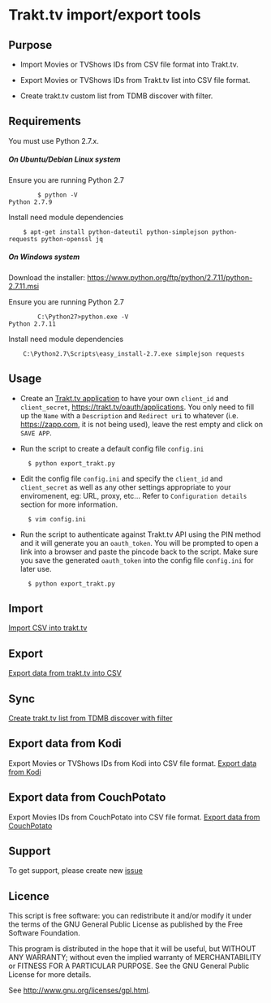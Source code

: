 # Trakt.tv import/export tools

## Purpose

 * Import Movies or TVShows IDs from CSV file format into Trakt.tv.

 * Export Movies or TVShows IDs from Trakt.tv list into CSV file format.

 * Create trakt.tv custom list from TDMB discover with filter.

## Requirements

You must use Python 2.7.x.

##### On Ubuntu/Debian Linux system

Ensure you are running Python 2.7
```
        $ python -V
Python 2.7.9
```

Install need module dependencies

        $ apt-get install python-dateutil python-simplejson python-requests python-openssl jq

##### On Windows system

 Download the installer: https://www.python.org/ftp/python/2.7.11/python-2.7.11.msi

 Ensure you are running Python 2.7
```
        C:\Python27>python.exe -V
Python 2.7.11
```

 Install need module dependencies

        C:\Python2.7\Scripts\easy_install-2.7.exe simplejson requests

## Usage

* Create an [Trakt.tv application](https://trakt.tv/oauth/applications) to have your own ``client_id`` and ``client_secret``, https://trakt.tv/oauth/applications.
You only need to fill up the ``Name`` with a ``Description`` and ``Redirect uri`` to whatever (i.e. https://zapp.com, it is not being used), leave the rest empty and click on ``SAVE APP``.

* Run the script to create a default config file ``config.ini``

        $ python export_trakt.py

* Edit the config file ``config.ini`` and specify the ``client_id`` and ``client_secret`` as well as any other settings appropriate to your enviromenent, eg: URL, proxy, etc...
Refer to ``Configuration details`` section for more information.

        $ vim config.ini

* Run the script to authenticate against Trakt.tv API using the PIN method and it will generate you an ``oauth_token``.
You will be prompted to open a link into a browser and paste the pincode back to the script. 
Make sure you save the generated ``oauth_token`` into the config file ``config.ini`` for later use.

        $ python export_trakt.py


## Import 

[Import CSV into trakt.tv](https://github.com/xbgmsharp/trakt/blob/master/import.md)

## Export

[Export data from trakt.tv into CSV](https://github.com/xbgmsharp/trakt/blob/master/export.md)

## Sync

[Create trakt.tv list from TDMB discover with filter](https://github.com/xbgmsharp/trakt/blob/master/sync.md)

## Export data from Kodi

Export Movies or TVShows IDs from Kodi into CSV file format.
[Export data from Kodi](https://github.com/xbgmsharp/trakt/blob/master/KODI.md)

## Export data from CouchPotato

Export Movies IDs from CouchPotato into CSV file format.
[Export data from CouchPotato](https://github.com/xbgmsharp/trakt/blob/master/CouchPotato.md)

## Support

To get support, please create new [issue](https://github.com/xbgmsharp/trakt/issues)

## Licence

This script is free software:  you can redistribute it and/or  modify  it under  the  terms  of the  GNU  General  Public License  as published by the Free Software Foundation.

This program is distributed in the hope  that it will be  useful, but WITHOUT ANY WARRANTY; without even the  implied warranty of MERCHANTABILITY or FITNESS FOR A PARTICULAR PURPOSE. See the GNU General Public License for more details.

See <http://www.gnu.org/licenses/gpl.html>.

